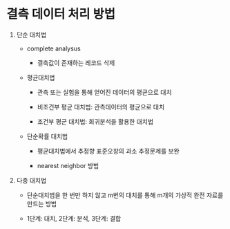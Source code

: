 # 결측 데이터 처리 방법



1. 단순 대치법
   
   - complete analysus
     
     - 결측값이 존재하는 레코드 삭제
   
   - 평균대치법
     
     - 관측 또는 실험을 통해 얻어진 데이터의 평균으로 대치
     
     - 비조건부 평균 대치법: 관측데이터의 평균으로 대치
     
     - 조건부 평군 대치법: 회귀분석을 활용한 대치법
   
   - 단순확률 대치법
     
     - 평균대치법에서 추정향 표준오창의 과소 추정문제를 보완
     
     - nearest neighbor 방법
       
       

2. 다중 대치법
   
   - 단순대치법을 한 번만 하지 않고 m번의 대치를 통해 m개의 가상적 완전 자료를 만드는 방법
   
   - 1단계: 대치, 2단계: 분석, 3단계: 결합